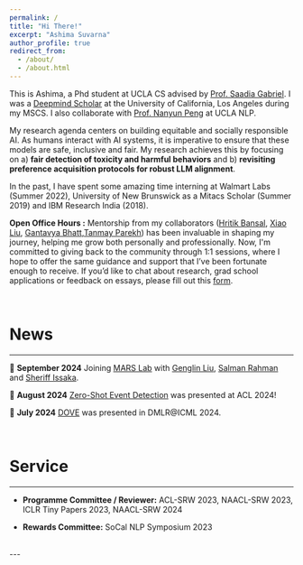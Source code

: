 ```yaml
---
permalink: /
title: "Hi There!"
excerpt: "Ashima Suvarna"
author_profile: true
redirect_from: 
  - /about/
  - /about.html
---
```


This is Ashima, a Phd student at UCLA CS advised by [Prof. Saadia Gabriel](https://saadia-gabriel.github.io/). I was a [Deepmind Scholar](https://deepmind.google/about/education/) at the University of California, Los Angeles during my MSCS. I also collaborate with [Prof. Nanyun Peng](https://vnpeng.net/) at UCLA NLP. 

My research agenda centers on building equitable and socially responsible AI. As humans interact with AI systems, it is imperative to ensure that these models are safe, inclusive and fair. My research achieves this by focusing on a) **fair detection of toxicity and harmful behaviors** and b) **revisiting preference acquisition protocols for robust LLM alignment**. 

In the past, I have spent some amazing time interning at Walmart Labs (Summer 2022), University of New Brunswick as a Mitacs Scholar (Summer 2019) and IBM Research India (2018).

**Open Office Hours :** Mentorship from my collaborators ([Hritik Bansal](https://sites.google.com/view/hbansal), [Xiao Liu](https://xxxiaol.github.io/), [Gantavya Bhatt](https://sites.google.com/view/gbhatt/),[Tanmay Parekh](https://tanmayparekh.github.io/)) has been invaluable in shaping my journey, helping me grow both personally and professionally. Now, I'm committed to giving back to the community through 1:1 sessions, where I hope to offer the same guidance and support that I’ve been fortunate enough to receive. If you’d like to chat about research, grad school applications or feedback on essays, please fill out this [form](https://forms.gle/RqpiK85fBZAQ6U4YA).
 
<br/>


News
======
---
🍄 **September 2024** Joining [MARS Lab](https://saadiagabriel.com/mars_lab.html) with [Genglin Liu](https://genglinliu.github.io/cv/), [Salman Rahman](https://www.linkedin.com/in/salman-rahman-853436166/) and [Sheriff Issaka](https://sheriffissaka.com/). 

🍄 **August 2024** [Zero-Shot Event Detection](https://arxiv.org/pdf/2403.02586) was presented at ACL 2024!

🍄 **July 2024** [DOVE](https://arxiv.org/abs/2404.00530) was presented in DMLR@ICML 2024.

<br/>

Service
======
---

- **Programme Committee / Reviewer:** ACL-SRW 2023, NAACL-SRW 2023, ICLR Tiny Papers 2023, NAACL-SRW 2024 <br/>

- **Rewards Committee:** SoCal NLP Symposium 2023 <br/>


<br/>
---
<br/>








<!-- For more info
======
- My publications can be found [here](/publications).
- My contact information can be found [here](/contact). -->


 
